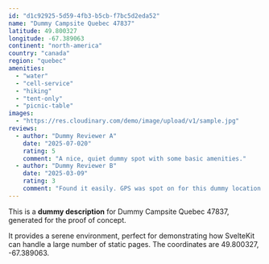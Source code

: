 ```yaml
---
id: "d1c92925-5d59-4fb3-b5cb-f7bc5d2eda52"
name: "Dummy Campsite Quebec 47837"
latitude: 49.800327
longitude: -67.389063
continent: "north-america"
country: "canada"
region: "quebec"
amenities:
  - "water"
  - "cell-service"
  - "hiking"
  - "tent-only"
  - "picnic-table"
images:
  - "https://res.cloudinary.com/demo/image/upload/v1/sample.jpg"
reviews:
  - author: "Dummy Reviewer A"
    date: "2025-07-020"
    rating: 5
    comment: "A nice, quiet dummy spot with some basic amenities."
  - author: "Dummy Reviewer B"
    date: "2025-03-09"
    rating: 3
    comment: "Found it easily. GPS was spot on for this dummy location."
---
```


This is a **dummy description** for Dummy Campsite Quebec 47837, generated for the proof of concept.

It provides a serene environment, perfect for demonstrating how SvelteKit can handle a large number of static pages. The coordinates are 49.800327, -67.389063.
